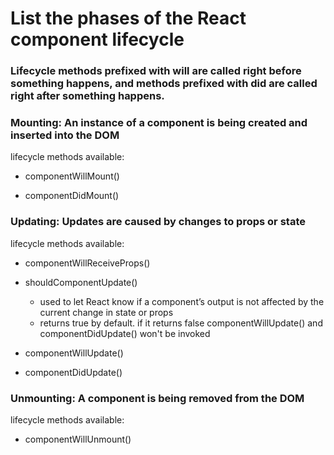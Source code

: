 # List the phases of the React component lifecycle #

### Lifecycle methods prefixed with will are called right before something happens, and methods prefixed with did are called right after something happens. ###

### Mounting: An instance of a component is being created and inserted into the DOM ###
  lifecycle methods available:

  * componentWillMount()

  * componentDidMount()

### Updating: Updates are caused by changes to props or state ###
  lifecycle methods available:

  * componentWillReceiveProps()

  * shouldComponentUpdate()
    * used to let React know if a component’s output is not affected by the current change in state or props
    * returns true by default. if it returns false componentWillUpdate() and componentDidUpdate() won't be invoked
  * componentWillUpdate()

  * componentDidUpdate()

### Unmounting: A component is being removed from the DOM ###
  lifecycle methods available:

  * componentWillUnmount()

